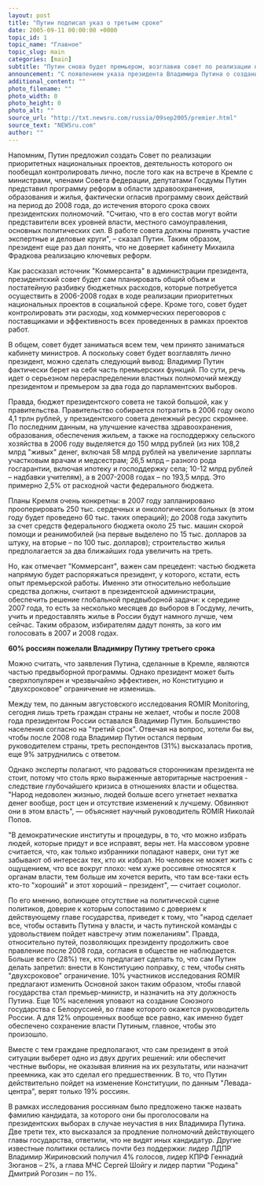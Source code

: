 ```yaml
---
layout: post
title: "Путин подписал указ о третьем сроке"
date: 2005-09-11 00:00:00 +0000
topic_id: 1
topic_name: "Главное"
topic_slug: main
categories: [main]
subtitle: "Путин снова будет премьером, возглавив совет по реализации национальных проектов"
announcement: "С появлением указа президента Владимира Путина о создании президентского совета по контролю над реализацией приоритетных национальных проектов фактически будет идти речь о появлении в России параллельного правительства и о прямом президентском руководстве органами исполнительной власти. Как ожидается, указ будет опубликован в ближайшее время. Совет возглавит сам президент."
additional_content: ""
photo_filename: ""
photo_width: 0
photo_height: 0
photo_alt: ""
source_url: "http://txt.newsru.com/russia/09sep2005/premier.html"
source_text: "NEWSru.com"
author: ""
---
```

Напомним, Путин предложил создать Совет по реализации приоритетных национальных проектов, деятельность которого он пообещал контролировать лично, после того как на встрече в Кремле с министрами, членами Совета федерации, депутатами Госдумы Путин представил программу реформ в области здравоохранения, образования и жилья, фактически огласив программу своих действий на период до 2008 года, до истечения второго срока своих президентских полномочий. "Считаю, что в его состав могут войти представители всех уровней власти, местного самоуправления, основных политических сил. В работе совета должны принять участие экспертные и деловые круги", – сказал Путин. Таким образом, президент еще раз дал понять, что не доверяет кабинету Михаила Фрадкова реализацию ключевых реформ.

Как рассказал источник "Коммерсанта" в администрации президента, президентский совет будет сам планировать общий объем и постатейную разбивку бюджетных расходов, которые потребуется осуществить в 2006-2008 годах в ходе реализации приоритетных национальных проектов в социальной сфере. Кроме того, совет будет контролировать эти расходы, ход коммерческих переговоров с поставщиками и эффективность всех проведенных в рамках проектов работ.

В общем, совет будет заниматься всем тем, чем принято заниматься кабинету министров. А поскольку совет будет возглавлять лично президент, можно сделать следующий вывод: Владимир Путин фактически берет на себя часть премьерских функций. По сути, речь идет о серьезном перераспределении властных полномочий между президентом и премьером за два года до парламентских выборов.

Правда, бюджет президентского совета не такой большой, как у правительства. Правительство собирается потратить в 2006 году около 4,1 трлн рублей, у президентского совета денежный ресурс скромнее. По последним данным, на улучшение качества здравоохранения, образования, обеспечения жильем, а также на господдержку сельского хозяйства в 2006 году выделяется до 150 млрд рублей (из них 108,2 млрд "живых" денег, включая 58 млрд рублей на увеличение зарплаты участковым врачам и медсестрам; 26,5 млрд – разного рода госгарантии, включая ипотеку и господдержку села; 10-12 млрд рублей – надбавки учителям), а в 2007-2008 годах – по 193,5 млрд. Это примерно 2,5% от расходной части федерального бюджета.

Планы Кремля очень конкретны: в 2007 году запланировано прооперировать 250 тыс. сердечных и онкологических больных (в этом году будет проведено 60 тыс. таких операций); до 2008 года закупить за счет средств федерального бюджета около 25 тыс. машин скорой помощи и реанимобилей (на первые выделено по 15 тыс. долларов за штуку, на вторые – по 100 тыс. долларов); строительство жилья предполагается за два ближайших года увеличить на треть.

Но, как отмечает "Коммерсант", важен сам прецедент: частью бюджета напрямую будет распоряжаться президент, у которого, кстати, есть опыт премьерской работы. Именно эти относительно небольшие средства должны, считают в президентской администрации, обеспечить решение глобальной предвыборной задачи: к середине 2007 года, то есть за несколько месяцев до выборов в Госдуму, лечить, учить и предоставлять жилье в России будут намного лучше, чем сейчас. Таким образом, избирателям дадут понять, за кого им голосовать в 2007 и 2008 годах.

<strong>60% россиян пожелали Владимиру Путину третьего срока</strong>

Можно считать, что заявления Путина, сделанные в Кремле, являются частью предвыборной программы. Однако президент может быть сверхпопулярен и чрезвычайно эффективен, но Конституцию и "двухсроковое" ограничение не изменишь.

Между тем, по данным августовского исследования ROMIR Monitoring, сегодня лишь треть граждан страны не желает, чтобы и после 2008 года президентом России оставался Владимир Путин. Большинство населения согласно на "третий срок". Отвечая на вопрос, хотели бы вы, чтобы после 2008 года Владимир Путин остался первым руководителем страны, треть респондентов (31%) высказалась против, еще 9% затруднились с ответом.

Однако эксперты полагают, что радоваться сторонникам президента не стоит, потому что столь ярко выраженные авторитарные настроения - следствие глубочайшего кризиса в отношениях власти и общества. "Народ недоволен жизнью, людей больше всего угнетает нехватка денег вообще, рост цен и отсутствие изменений к лучшему. Обвиняют они в этом власть", &mdash; объясняет научный руководитель ROMIR Николай Попов.

"В демократические институты и процедуры, в то, что можно избрать людей, которые придут и все исправят, веры нет. На массовом уровне считается, что, как только избранники попадают наверх, они тут же забывают об интересах тех, кто их избрал. Но человек не может жить с ощущением, что все вокруг плохо: чем хуже россияне относятся к органам власти, тем больше им хочется верить, что там все-таки есть кто-то "хороший" и этот хороший – президент", &mdash; считает социолог.

По его мнению, вопиющее отсутствие на политической сцене политиков, доверие к которым сопоставимо с доверием к действующему главе государства, приведет к тому, что "народ сделает все, чтобы оставить Путина у власти, и часть путинской команды с удовольствием пойдет навстречу этим пожеланиям". Правда, относительно путей, позволяющих президенту продолжить свое правление после 2008 года, согласия в обществе не наблюдается. Больше всего (28%) тех, кто предлагает сделать то, что сам Путин делать запретил: внести в Конституцию поправку, с тем, чтобы снять "двухсроковое" ограничение. 10% участников исследования ROMIR предлагают изменить Основной закон таким образом, чтобы главой государства стал премьер-министр, и назначить на эту должность Путина. Еще 10% населения уповают на создание Союзного государства с Белоруссией, во главе которого окажется руководитель России. А для 12% опрошенных вообще все равно, как именно будет обеспечено сохранение власти Путиным, главное, чтобы это произошло.

Вместе с тем граждане предполагают, что сам президент в этой ситуации выберет одно из двух других решений: или обеспечит честные выборы, не оказывая влияния на их результаты, или назначит преемника, как это сделал его предшественник. В то, что Путин действительно пойдет на изменение Конституции, по данным "Левада-центра", верят только 19% россиян.

В рамках исследования россиянам было предложено также назвать фамилию кандидата, за которого они бы проголосовали на президентских выборах в случае неучастия в них Владимира Путина. Две трети тех, кто высказался за продление полномочий действующего главы государства, ответили, что не видят иных кандидатур. Другие известные политики остались почти без поддержки: лидер ЛДПР Владимир Жириновский получил 4% голосов, лидер КПРФ Геннадий Зюганов – 2%, а глава МЧС Сергей Шойгу и лидер партии "Родина" Дмитрий Рогозин – по 1%.
